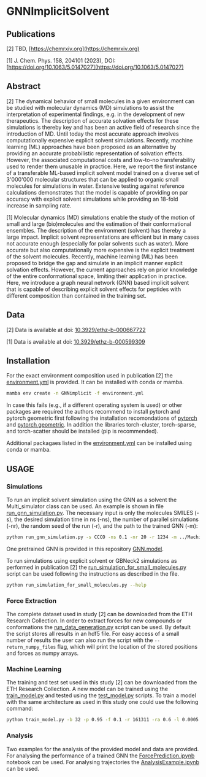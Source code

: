 # GNNImplicitSolvent

## Publications

[2] TBD, [https://chemrxiv.org](https://chemrxiv.org)

[1] J. Chem. Phys. 158, 204101 (2023), DOI: [https://doi.org/10.1063/5.0147027](https://doi.org/10.1063/5.0147027)

## Abstract
[2] The dynamical behavior of small molecules in a given environment can be studied with molecular dynamics (MD) simulations to assist the interpretation of experimental findings, e.g. in the development of new therapeutics. The description of accurate solvation effects for these simulations is thereby key and has been an active field of research since the introduction of MD. Until today the most accurate approach involves computationally expensive explicit solvent simulations. Recently, machine learning (ML) approaches have been proposed as an alternative by providing an accurate probabilistic representation of solvation effects. However, the associated computational costs and low-to-no transferability used to render them unusable in practice. Here, we report the first instance of a transferable ML-based implicit solvent model trained on a diverse set of 3'000'000 molecular structures that can be applied to organic small molecules for simulations in water. Extensive testing against reference calculations demonstrates that the model is capable of providing on par accuracy with explicit solvent simulations while providing an 18-fold increase in sampling rate.

[1] Molecular dynamics (MD) simulations enable the study of the motion of small and large (bio)molecules and the estimation of their conformational ensembles. The description of the environment (solvent) has thereby a large impact. Implicit solvent representations are efficient but in many cases not accurate enough (especially for polar solvents such as water). More accurate but also computationally more expensive is the explicit treatment of the solvent molecules. Recently, machine learning (ML) has been proposed to bridge the gap and simulate in an implicit manner explicit solvation effects. However, the current approaches rely on prior knowledge of the entire conformational space, limiting their application in practice. Here, we introduce a graph neural network (GNN) based implicit solvent that is capable of describing explicit solvent effects for peptides with different composition than contained in the training set. 


## Data

[2] Data is available at doi: [10.3929/ethz-b-000667722](https://doi.org/10.3929/ethz-b-000667722) 

[1] Data is available at doi: [10.3929/ethz-b-000599309](https://doi.org/10.3929/ethz-b-000599309) 

## Installation

For the exact environment composition used in publication [2] the [environment.yml](environment.yml) is provided. It can be installed with conda or mamba.

```bash
mamba env create -n GNNimplicit -f environment.yml
```

In case this fails (e.g., if a different operating system is used) or other packages are required the authors recommend to install pytorch and pytorch geometric first following the installation recomondations of [pytorch](https://pytorch.org/get-started/locally/) and [pytorch geometric](https://pytorch-geometric.readthedocs.io/en/latest/install/installation.html). In addition the libraries torch-cluster, torch-sparse, and torch-scatter should be installed (pip is recommended). 

Additional packagaes listed in the [environment.yml](environment.yml) can be installed using conda or mamba.

## USAGE

### Simulations

To run an implicit solvent simulation using the GNN as a solvent the Multi_simulator class can be used. An example is shown in file [run_gnn_simulation.py](Simulation/run_gnn_simulation.py). The necessary input is only the molecules SMILES (-s), the desired simulation time in ns (-ns), the number of parallel simulations (-nr), the random seed of the run (-r), and the path to the trained GNN (-m):

```bash
python run_gnn_simulation.py -s CCCO -ns 0.1 -nr 20 -r 1234 -m ../MachineLearning/trained_models/GNN.model
```

One pretrained GNN is provided in this repository [GNN.model](MachineLearning/trained_models/GNN.model).

To run simulations using explicit solvent or GBNeck2 simulations as performed in publication [2] the [run_simulation_for_small_molecules.py](Simulation/run_simulation_for_small_molecules.py) script can be used following the instructions as described in the file.

```bash
python run_simulation_for_small_molecules.py --help
```

### Force Extraction

The complete dataset used in study [2] can be downloaded from the ETH Research Collection. In order to extract forces for new compounds or conformations the [run_data_generation.py](Simulation/run_data_generation.py) script can be used. By default the script stores all results in an hdf5 file. For easy access of a small number of results the user can also run the script with the ```--return_numpy_files``` flag, which will print the location of the stored positions and forces as numpy arrays.

### Machine Learning

The training and test set used in this study [2] can be downloaded from the ETH Research Collection. A new model can be trained using the [train_model.py](MachineLearning/train_model.py) and tested using the [test_model.py](MachineLearning/test_model.py) scripts. To train a model with the same architecture as used in this study one could use the following command:

```bash
python train_model.py -b 32 -p 0.95 -f 0.1 -r 161311 -ra 0.6 -l 0.0005 -fpt datasets/train_set.pt -e 30 -m 64 -c 1.0
```

### Analysis

Two examples for the analysis of the provided model and data are provided.
For analysing the performance of a trained GNN the [ForcePrediction.ipynb](Analysis/ForcePrediction.ipynb) notebook can be used. For analysing trajectories the [AnalysisExample.ipynb](Analysis/AnalysisExample.ipynb) can be used.